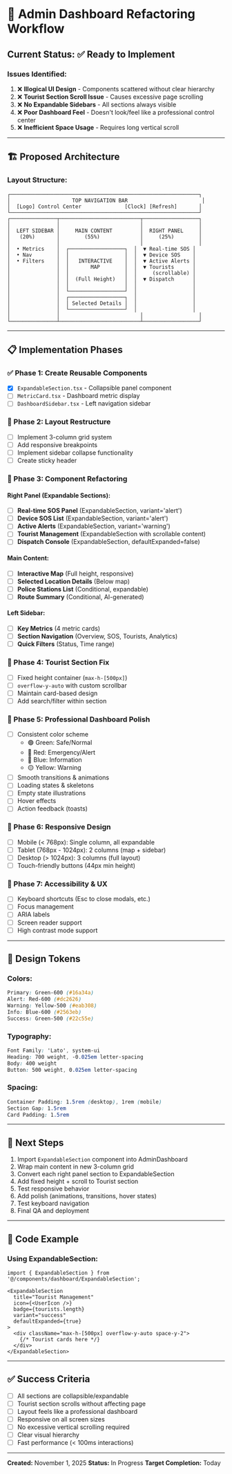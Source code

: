 # 🎯 Admin Dashboard Refactoring Workflow

## Current Status: ✅ Ready to Implement

### Issues Identified:
1. ❌ **Illogical UI Design** - Components scattered without clear hierarchy
2. ❌ **Tourist Section Scroll Issue** - Causes excessive page scrolling
3. ❌ **No Expandable Sidebars** - All sections always visible
4. ❌ **Poor Dashboard Feel** - Doesn't look/feel like a professional control center
5. ❌ **Inefficient Space Usage** - Requires long vertical scroll

---

## 🏗️ Proposed Architecture

### Layout Structure:
```
┌─────────────────────────────────────────────────────────────┐
│                    TOP NAVIGATION BAR                        │
│  [Logo] Control Center              [Clock] [Refresh]       │
└─────────────────────────────────────────────────────────────┘
┌───────────────┬──────────────────────────┬──────────────────┐
│               │                          │                  │
│  LEFT SIDEBAR │     MAIN CONTENT         │  RIGHT PANEL     │
│   (20%)       │        (55%)             │     (25%)        │
│               │                          │                  │
│  • Metrics    │  ┌──────────────────┐  │  ▼ Real-time SOS │
│  • Nav        │  │                  │  │  ▼ Device SOS    │
│  • Filters    │  │   INTERACTIVE    │  │  ▼ Active Alerts │
│               │  │       MAP        │  │  ▼ Tourists      │
│               │  │                  │  │     (scrollable) │
│               │  │  (Full Height)   │  │  ▼ Dispatch      │
│               │  │                  │  │                  │
│               │  └──────────────────┘  │                  │
│               │  ┌──────────────────┐  │                  │
│               │  │ Selected Details │  │                  │
│               │  └──────────────────┘  │                  │
│               │                          │                  │
└───────────────┴──────────────────────────┴──────────────────┘
```

---

## 📋 Implementation Phases

### ✅ Phase 1: Create Reusable Components
- [x] `ExpandableSection.tsx` - Collapsible panel component
- [ ] `MetricCard.tsx` - Dashboard metric display
- [ ] `DashboardSidebar.tsx` - Left navigation sidebar

### 🔄 Phase 2: Layout Restructure
- [ ] Implement 3-column grid system
- [ ] Add responsive breakpoints
- [ ] Implement sidebar collapse functionality
- [ ] Create sticky header

### 🔄 Phase 3: Component Refactoring
#### Right Panel (Expandable Sections):
- [ ] **Real-time SOS Panel** (ExpandableSection, variant='alert')
- [ ] **Device SOS List** (ExpandableSection, variant='alert')
- [ ] **Active Alerts** (ExpandableSection, variant='warning')
- [ ] **Tourist Management** (ExpandableSection with scrollable content)
- [ ] **Dispatch Console** (ExpandableSection, defaultExpanded=false)

#### Main Content:
- [ ] **Interactive Map** (Full height, responsive)
- [ ] **Selected Location Details** (Below map)
- [ ] **Police Stations List** (Conditional, expandable)
- [ ] **Route Summary** (Conditional, AI-generated)

#### Left Sidebar:
- [ ] **Key Metrics** (4 metric cards)
- [ ] **Section Navigation** (Overview, SOS, Tourists, Analytics)
- [ ] **Quick Filters** (Status, Time range)

### 🔄 Phase 4: Tourist Section Fix
- [ ] Fixed height container (`max-h-[500px]`)
- [ ] `overflow-y-auto` with custom scrollbar
- [ ] Maintain card-based design
- [ ] Add search/filter within section

### 🔄 Phase 5: Professional Dashboard Polish
- [ ] Consistent color scheme
  - 🟢 Green: Safe/Normal
  - 🔴 Red: Emergency/Alert
  - 🔵 Blue: Information
  - 🟡 Yellow: Warning
- [ ] Smooth transitions & animations
- [ ] Loading states & skeletons
- [ ] Empty state illustrations
- [ ] Hover effects
- [ ] Action feedback (toasts)

### 🔄 Phase 6: Responsive Design
- [ ] Mobile (< 768px): Single column, all expandable
- [ ] Tablet (768px - 1024px): 2 columns (map + sidebar)
- [ ] Desktop (> 1024px): 3 columns (full layout)
- [ ] Touch-friendly buttons (44px min height)

### 🔄 Phase 7: Accessibility & UX
- [ ] Keyboard shortcuts (Esc to close modals, etc.)
- [ ] Focus management
- [ ] ARIA labels
- [ ] Screen reader support
- [ ] High contrast mode support

---

## 🎨 Design Tokens

### Colors:
```css
Primary: Green-600 (#16a34a)
Alert: Red-600 (#dc2626)
Warning: Yellow-500 (#eab308)
Info: Blue-600 (#2563eb)
Success: Green-500 (#22c55e)
```

### Typography:
```css
Font Family: 'Lato', system-ui
Heading: 700 weight, -0.025em letter-spacing
Body: 400 weight
Button: 500 weight, 0.025em letter-spacing
```

### Spacing:
```css
Container Padding: 1.5rem (desktop), 1rem (mobile)
Section Gap: 1.5rem
Card Padding: 1.5rem
```

---

## 🚀 Next Steps

1. Import `ExpandableSection` component into AdminDashboard
2. Wrap main content in new 3-column grid
3. Convert each right panel section to ExpandableSection
4. Add fixed height + scroll to Tourist section
5. Test responsive behavior
6. Add polish (animations, transitions, hover states)
7. Test keyboard navigation
8. Final QA and deployment

---

## 📝 Code Example

### Using ExpandableSection:
```tsx
import { ExpandableSection } from '@/components/dashboard/ExpandableSection';

<ExpandableSection
  title="Tourist Management"
  icon={<UserIcon />}
  badge={tourists.length}
  variant="success"
  defaultExpanded={true}
>
  <div className="max-h-[500px] overflow-y-auto space-y-2">
    {/* Tourist cards here */}
  </div>
</ExpandableSection>
```

---

## ✅ Success Criteria

- [ ] All sections are collapsible/expandable
- [ ] Tourist section scrolls without affecting page
- [ ] Layout feels like a professional dashboard
- [ ] Responsive on all screen sizes
- [ ] No excessive vertical scrolling required
- [ ] Clear visual hierarchy
- [ ] Fast performance (< 100ms interactions)

---

**Created:** November 1, 2025
**Status:** In Progress
**Target Completion:** Today
